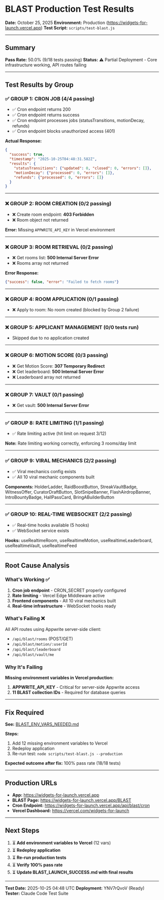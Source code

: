 # BLAST Production Test Results

**Date:** October 25, 2025
**Environment:** Production (https://widgets-for-launch.vercel.app)
**Test Script:** `scripts/test-blast.js`

---

## Summary

**Pass Rate:** 50.0% (9/18 tests passing)
**Status:** ⚠️ Partial Deployment - Core infrastructure working, API routes failing

---

## Test Results by Group

### ✅ GROUP 1: CRON JOB (4/4 passing)
- ✅ Cron endpoint returns 200
- ✅ Cron endpoint returns success
- ✅ Cron endpoint processes jobs (statusTransitions, motionDecay, refunds)
- ✅ Cron endpoint blocks unauthorized access (401)

**Actual Response:**
```json
{
  "success": true,
  "timestamp": "2025-10-25T04:48:31.582Z",
  "results": {
    "statusTransitions": {"updated": 0, "closed": 0, "errors": []},
    "motionDecay": {"processed": 0, "errors": []},
    "refunds": {"processed": 0, "errors": []}
  }
}
```

---

### ❌ GROUP 2: ROOM CREATION (0/2 passing)
- ❌ Create room endpoint: **403 Forbidden**
- ❌ Room object not returned

**Error:** Missing `APPWRITE_API_KEY` in Vercel environment

---

### ❌ GROUP 3: ROOM RETRIEVAL (0/2 passing)
- ❌ Get rooms list: **500 Internal Server Error**
- ❌ Rooms array not returned

**Error Response:**
```json
{"success": false, "error": "Failed to fetch rooms"}
```

---

### ❌ GROUP 4: ROOM APPLICATION (0/1 passing)
- ❌ Apply to room: No room created (blocked by Group 2 failure)

---

### ❌ GROUP 5: APPLICANT MANAGEMENT (0/0 tests run)
- Skipped due to no application created

---

### ❌ GROUP 6: MOTION SCORE (0/3 passing)
- ❌ Get Motion Score: **307 Temporary Redirect**
- ❌ Get leaderboard: **500 Internal Server Error**
- ❌ Leaderboard array not returned

---

### ❌ GROUP 7: VAULT (0/1 passing)
- ❌ Get vault: **500 Internal Server Error**

---

### ✅ GROUP 8: RATE LIMITING (1/1 passing)
- ✅ Rate limiting active (hit limit on request 3/12)

**Note:** Rate limiting working correctly, enforcing 3 rooms/day limit

---

### ✅ GROUP 9: VIRAL MECHANICS (2/2 passing)
- ✅ Viral mechanics config exists
- ✅ All 10 viral mechanic components built

**Components:** HolderLadder, RaidBoostButton, StreakVaultBadge, WitnessOffer, CuratorDraftButton, SlotSnipeBanner, FlashAirdropBanner, IntroBountyBadge, HallPassCard, BringABuilderButton

---

### ✅ GROUP 10: REAL-TIME WEBSOCKET (2/2 passing)
- ✅ Real-time hooks available (5 hooks)
- ✅ WebSocket service exists

**Hooks:** useRealtimeRoom, useRealtimeMotion, useRealtimeLeaderboard, useRealtimeVault, useRealtimeFeed

---

## Root Cause Analysis

### What's Working ✅
1. **Cron job endpoint** - CRON_SECRET properly configured
2. **Rate limiting** - Vercel Edge Middleware active
3. **Frontend components** - All 10 viral mechanics built
4. **Real-time infrastructure** - WebSocket hooks ready

### What's Failing ❌
All API routes using Appwrite server-side client:
- `/api/blast/rooms` (POST/GET)
- `/api/blast/motion/:userId`
- `/api/blast/leaderboard`
- `/api/blast/vault/me`

### Why It's Failing
**Missing environment variables in Vercel production:**

1. **APPWRITE_API_KEY** - Critical for server-side Appwrite access
2. **11 BLAST collection IDs** - Required for database queries

---

## Fix Required

**See:** [BLAST_ENV_VARS_NEEDED.md](./BLAST_ENV_VARS_NEEDED.md)

**Steps:**
1. Add 12 missing environment variables to Vercel
2. Redeploy application
3. Re-run test: `node scripts/test-blast.js --production`

**Expected outcome after fix:** 100% pass rate (18/18 tests)

---

## Production URLs

- **App:** https://widgets-for-launch.vercel.app
- **BLAST Page:** https://widgets-for-launch.vercel.app/BLAST
- **Cron Endpoint:** https://widgets-for-launch.vercel.app/api/blast/cron
- **Vercel Dashboard:** https://vercel.com/widgets-for-launch

---

## Next Steps

1. ⏳ **Add environment variables to Vercel** (12 vars)
2. ⏳ **Redeploy application**
3. ⏳ **Re-run production tests**
4. ⏳ **Verify 100% pass rate**
5. ⏳ **Update BLAST_LAUNCH_SUCCESS.md with final results**

---

**Test Date:** 2025-10-25 04:48 UTC
**Deployment:** YNV7rQvoV (Ready)
**Tester:** Claude Code Test Suite
